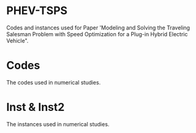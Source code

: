 # PHEV-TSPS
Codes and instances used for Paper 'Modeling and Solving the Traveling Salesman Problem with Speed Optimization for a Plug-in Hybrid Electric Vehicle".

# Codes
The codes used in numerical studies.

# Inst & Inst2
The instances used in numerical studies.



